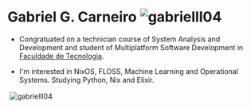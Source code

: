 # Gabriel G. Carneiro <img src="https://komarev.com/ghpvc/?username=gabrielll04&label=Profile%20views&color=0e75b6&style=flat" alt="gabrielll04" />

 - Congratuated on a technician course of System Analysis and Development and student of Multiplatform Software Development in <a href="http://www.fatecsp.br/">Faculdade de Tecnologia</a>.
   
 - I'm interested in NixOS, FLOSS, Machine Learning and Operational Systems. Studying Python, Nix and Elixir.

   
&nbsp;<img align="center" src="https://github-readme-stats.vercel.app/api?username=gabrielll04&show_icons=true&locale=en" alt="gabrielll04" />
